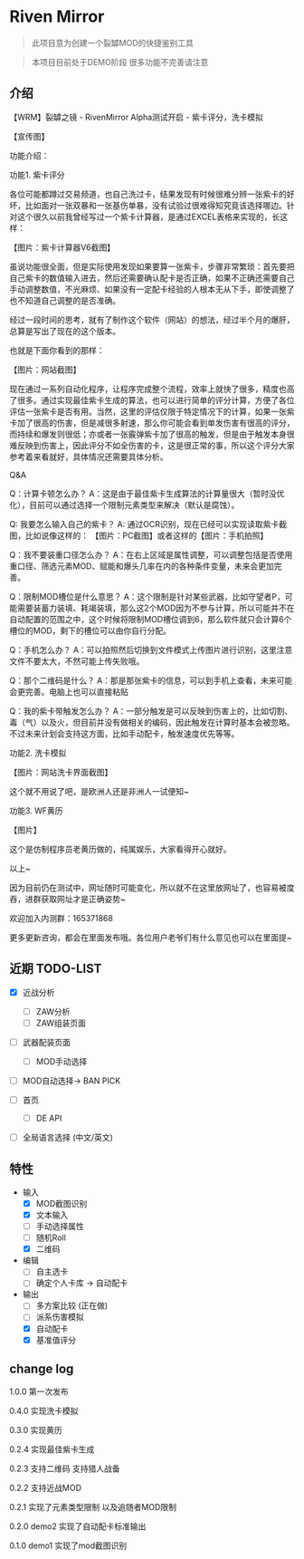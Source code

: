 # Riven Mirror

> 此项目意为创建一个裂罅MOD的快捷鉴别工具

> 本项目目前处于DEMO阶段 很多功能不完善请注意

## 介绍

【WRM】裂罅之镜 - RivenMirror Alpha测试开启 - 紫卡评分，洗卡模拟

【宣传图】

功能介绍：

功能1. 紫卡评分

各位可能都蹲过交易频道，也自己洗过卡，结果发现有时候很难分辨一张紫卡的好坏，比如面对一张双暴和一张基伤单暴，没有试验过很难得知究竟该选择哪边。针对这个很久以前我曾经写过一个紫卡计算器，是通过EXCEL表格来实现的，长这样：

【图片：紫卡计算器V6截图】

虽说功能很全面，但是实际使用发现如果要算一张紫卡，步骤非常繁琐：首先要把自己紫卡的数值输入进去，然后还需要确认配卡是否正确，如果不正确还需要自己手动调整数值，不光麻烦、如果没有一定配卡经验的人根本无从下手，即使调整了也不知道自己调整的是否准确。

经过一段时间的思考，就有了制作这个软件（网站）的想法，经过半个月的爆肝，总算是写出了现在的这个版本。

也就是下面你看到的那样：

【图片：网站截图】

现在通过一系列自动化程序，让程序完成整个流程，效率上就快了很多，精度也高了很多。通过实现最佳紫卡生成的算法，也可以进行简单的评分计算，方便了各位评估一张紫卡是否有用。当然，这里的评估仅限于特定情况下的计算，如果一张紫卡加了很高的伤害，但是减很多射速，那么你可能会看到单发伤害有很高的评分，而持续和爆发则很低；亦或者一张霰弹紫卡加了很高的触发，但是由于触发本身很难反映到伤害上，因此评分不如全伤害的卡，这是很正常的事，所以这个评分大家参考着来看就好，具体情况还需要具体分析。

Q&A

Q：计算卡顿怎么办？
A：这是由于最佳紫卡生成算法的计算量很大（暂时没优化），目前可以通过选择一个限制元素类型来解决（默认是腐蚀）。

Q: 我要怎么输入自己的紫卡？
A: 通过OCR识别，现在已经可以实现读取紫卡截图，比如说像这样的：
【图片：PC截图】或者这样的【图片：手机拍照】

Q：我不要装重口径怎么办？
A：在右上区域是属性调整，可以调整包括是否使用重口径、筛选元素MOD、赋能和爆头几率在内的各种条件变量，未来会更加完善。

Q：限制MOD槽位是什么意思？
A：这个限制是针对某些武器，比如守望者P，可能需要装蓄力装填、耗竭装填，那么这2个MOD因为不参与计算，所以可能并不在自动配置的范围之中，这个时候将限制MOD槽位调到6，那么软件就只会计算6个槽位的MOD，剩下的槽位可以由你自行分配。

Q：手机怎么办？
A：可以拍照然后切换到文件模式上传图片进行识别，这里注意文件不要太大，不然可能上传失败哦。

Q：那个二维码是什么？
A：那是那张紫卡的信息，可以到手机上查看，未来可能会更完善。电脑上也可以直接粘贴

Q：我的紫卡带触发怎么办？
A：一部分触发是可以反映到伤害上的，比如切割、毒（气）以及火，但目前并没有做相关的编码，因此触发在计算时基本会被忽略。不过未来计划会支持这方面，比如手动配卡，触发速度优先等等。

功能2. 洗卡模拟

【图片：网站洗卡界面截图】

这个就不用说了吧，是欧洲人还是非洲人一试便知~

功能3. WF黄历

【图片】

这个是仿制程序员老黄历做的，纯属娱乐，大家看得开心就好。


以上~

因为目前仍在测试中，网址随时可能变化，所以就不在这里放网址了，也容易被度吞，进群获取网址才是正确姿势~

欢迎加入内测群：165371868

更多更新咨询，都会在里面发布哦。各位用户老爷们有什么意见也可以在里面提~


## 近期 TODO-LIST

- [x] 近战分析
  - [ ] ZAW分析
  - [ ] ZAW组装页面
- [ ] 武器配装页面
  - [ ] MOD手动选择
- [ ] MOD自动选择-> BAN PICK
- [ ] 首页
  - [ ] DE API
- [ ] 全局语言选择 (中文/英文)


## 特性
- 输入
  - [x] MOD截图识别
  - [x] 文本输入
  - [ ] 手动选择属性
  - [ ] 随机Roll
  - [x] 二维码
- 编辑
  - [ ] 自主选卡
  - [ ] 确定个人卡库 -> 自动配卡
- 输出
  - [ ] 多方案比较 (正在做)
  - [ ] 派系伤害模拟
  - [x] 自动配卡
  - [x] 基准值评分

## change log


1.0.0 第一次发布

0.4.0 实现洗卡模拟

0.3.0 实现黄历

0.2.4 实现最佳紫卡生成

0.2.3 支持二维码 支持猎人战备

0.2.2 支持近战MOD

0.2.1 实现了元素类型限制 以及追随者MOD限制

0.2.0 demo2 实现了自动配卡标准输出

0.1.0 demo1 实现了mod截图识别
